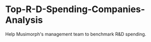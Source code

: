 # Top-R-D-Spending-Companies-Analysis
Help Musimorph's management team to benchmark R&amp;D spending.
